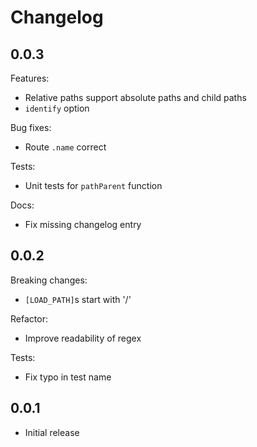 # Changelog

## 0.0.3

Features:

* Relative paths support absolute paths and child paths
* `identify` option

Bug fixes:

* Route `.name` correct

Tests:

* Unit tests for `pathParent` function

Docs:

* Fix missing changelog entry

## 0.0.2

Breaking changes:

* `[LOAD_PATH]`s start with '/'

Refactor:

* Improve readability of regex

Tests:

* Fix typo in test name

## 0.0.1

* Initial release
